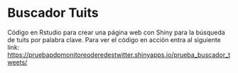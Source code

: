 # Buscador Tuits
Código en Rstudio para crear una página web con Shiny para la búsqueda de tuits por palabra clave.
Para ver el código en acción entra al siguiente link: https://pruebapdpmonitoreoderedestwitter.shinyapps.io/prueba_buscador_tweets/
